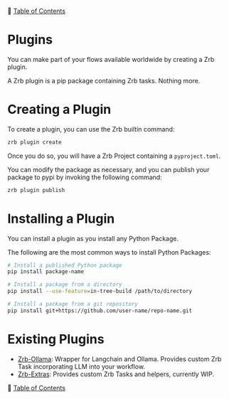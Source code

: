 🔖 [Table of Contents](README.md)

# Plugins

You can make part of your flows available worldwide by creating a Zrb plugin.

A Zrb plugin is a pip package containing Zrb tasks. Nothing more.

# Creating a Plugin

To create a plugin, you can use the Zrb builtin command:

```bash
zrb plugin create
```

Once you do so, you will have a Zrb Project containing a `pyproject.toml`.

You can modify the package as necessary, and you can publish your package to pypi by invoking the following command:

```bash
zrb plugin publish
```

# Installing a Plugin

You can install a plugin as you install any Python Package.

The following are the most common ways to install Python Packages:

```bash
# Install a published Python package
pip install package-name

# Install a package from a directory
pip install --use-feature=in-tree-build /path/to/directory

# Install a package from a git repository
pip install git+https://github.com/user-name/repo-name.git
```

# Existing Plugins

- [Zrb-Ollama](https://pypi.org/project/zrb-ollama/): Wrapper for Langchain and Ollama. Provides custom Zrb Task incorporating LLM into your workflow.
- [Zrb-Extras](https://pypi.org/project/zrb-extras/): Provides custom Zrb Tasks and helpers, currently WIP.


🔖 [Table of Contents](README.md)
